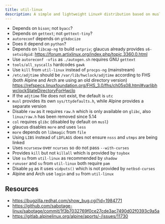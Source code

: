 ```yaml
---
title: util-linux
description: A simple and lightweight Linux® distribution based on musl libc and toybox
---
```


- Depends on `bison`; not `byacc`?
- Depends on `gettext`; not `gettext-tiny`?
- `autoreconf` depends on `gtkdocize`
- Does it depend on `python`?
- Depends on `libcap-ng` to build `setpriv`; glaucus already provides `s6-setuidgid`: https://forum.artixlinux.org/index.php/topic,3360.0.html
- Use `autoreconf -vfis` as `./autogen.sh` requires GNU `gettext`
- `tools/all_syscalls` hardcodes `gawk`
- Use `kill` from `util-linux` instead of `procps-ng` (mainstream)
- `/etc/adjtime` should be `/var/lib/hwclock/adjtime` according to FHS (both Alpine and Arch are using an old directory version) https://refspecs.linuxfoundation.org/FHS_3.0/fhs/ch05s08.html#varlibhwclockStateDirectoryForHwclo
- If the `adjtime` file does not exist, the default is `utc`
- `musl` provides its own `sys/ttydefaults.h`, while Alpine provides a separate version
- Disable `raw` as it requires `raw.h` which is only available on `glibc`, also `linux/raw.h` has been removed since 5.14
- `col` requires `glibc` (disabled by default on `musl`)
- glaucus disables `more` and uses `less`
- `more` depends on `libmagic` from `file`
- Using `LIBS` instead of `LDFLAGS` does not ensure `nsss` and `utmps` are being linked
- Uses `ncursesw` over `ncurses` so do not pass `--with-curses`
- Provides `kill` but not `killall` which is provided by `toybox`
- Use `su` from `util-linux` as recommended by `shadow`
- `runuser` and `su` from `util-linux` both require `pam`
- Disable `pg` as it uses `vidputs()` which is not provided by `netbsd-curses`
- Alpine and Arch use `login` and `su` from `util-linux`

## Resources
- https://bugzilla.redhat.com/show_bug.cgi?id=1984771
- https://github.com/sabotage-linux/sabotage/commit/1f3b7032769f0ce27cde3ac7490d02f0393c9a5a
- https://gitlab.alpinelinux.org/alpine/aports/-/issues/11730
